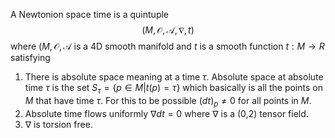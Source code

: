 A Newtonion space time is a quintuple 
$$
(M,\mathcal{O},\mathcal{A},\nabla,t)
$$
where  $(M,\mathcal{O},\mathcal{A}$ is a 4D smooth manifold and $t$ is a smooth function $t:M\rightarrow R$ satisfying
1. There is absolute space meaning at a time $\tau$. Absolute space at absolute time $\tau$ is the set $S_\tau = \{p \in M|t(p) = \tau \}$ which basically is all the points on $M$ that have time $\tau$. For this to be possible $(dt)_p \neq 0$ for all points in $M$.
2. Absolute time flows uniformly $\nabla dt = 0$ where $\nabla$ is a (0,2) tensor field.
3.  $\nabla$ is torsion free.